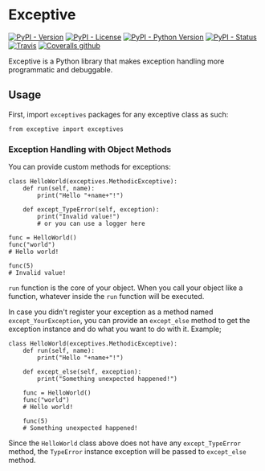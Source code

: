 # Exceptive

[![PyPI - Version](https://img.shields.io/pypi/v/exceptive.svg)](https://pypi.org/project/exceptive/)
[![PyPI - License](https://img.shields.io/pypi/l/exceptive.svg)](LICENSE.txt)
[![PyPI - Python Version](https://img.shields.io/pypi/pyversions/exceptive.svg)](https://pypi.org/project/exceptive/)
[![PyPI - Status](https://img.shields.io/pypi/status/exceptive.svg)](https://pypi.org/project/exceptive/)
[![Travis](https://img.shields.io/travis/erayerdin/exceptive.svg)](http://travis-ci.org/erayerdin/exceptive)
[![Coveralls github](https://img.shields.io/coveralls/github/erayerdin/exceptive.svg)](https://coveralls.io/github/erayerdin/exceptive)

Exceptive is a Python library that makes exception handling more programmatic
and debuggable.

## Usage
First, import `exceptives` packages for any exceptive class as such:

    from exceptive import exceptives

### Exception Handling with Object Methods

You can provide custom methods for exceptions:

    class HelloWorld(exceptives.MethodicExceptive):
        def run(self, name):
            print("Hello "+name+"!")
        
        def except_TypeError(self, exception):
            print("Invalid value!")
            # or you can use a logger here
    
    func = HelloWorld()
    func("world")
    # Hello world!
    
    func(5)
    # Invalid value!

`run` function is the core of your object. When you call your object like
a function, whatever inside the `run` function will be executed.

In case you didn't register your exception as a method named
`except_YourException`, you can provide an `except_else` method to get
the exception instance and do what you want to do with it. Example;

    class HelloWorld(exceptives.MethodicExceptive):
        def run(self, name):
            print("Hello "+name+"!")
        
        def except_else(self, exception):
            print("Something unexpected happened!")
            
        func = HelloWorld()
        func("world")
        # Hello world!
        
        func(5)
        # Something unexpected happened!

Since the `HelloWorld` class above does not have any `except_TypeError`
method, the `TypeError` instance exception will be passed to `except_else`
method.
